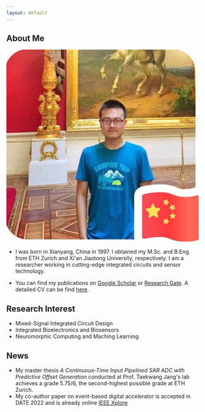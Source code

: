 ```yaml
---
layout: default
---
```


## About Me

<img class="profile-picture" src="./imgs/photo.jpg">

- I was born in Xianyang, China in 1997. I obtained my M.Sc. and B.Eng. from ETH Zurich and Xi'an Jiaotong University, respectively. I am a researcher working in cutting-edge integrated circuits and sensor technology. 

- You can find my publications on [Google Scholar](https://scholar.google.com/citations?user=SiProigAAAAJ&hl=en&oi=sra) or [Research Gate](https://www.researchgate.net/profile/Zhikai-Huang). A detailed CV can be find [here](https://hzk.dayday.plus/cv.html).


## Research Interest

- Mixed-Signal Integrated Circuit Design
- Integrated Bioelectronics and Biosensors
- Neuromorphic Computing and Maching Learning

## News
- My master thesis *A Continuous-Time Input Pipelined SAR ADC with Predictive Offset Generation* conducted at Prof. Taekwang Jang's lab achieves a grade 5.75/6, the second-highest possible grade at ETH Zurich.
- My co-author paper on event-based digital accelerator is accepted in DATE 2022 and is already online [IEEE Xplore](https://ieeexplore.ieee.org/document/9774552/)




